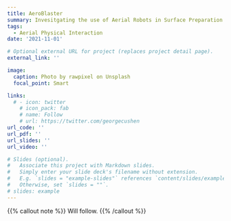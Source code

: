 ```yaml
---
title: AeroBlaster
summary: Invesitgating the use of Aerial Robots in Surface Preparation Maintenance Tasks
tags:
  - Aerial Physical Interaction
date: '2021-11-01'

# Optional external URL for project (replaces project detail page).
external_link: ''

image:
  caption: Photo by rawpixel on Unsplash
  focal_point: Smart

links:
  # - icon: twitter
    # icon_pack: fab
    # name: Follow
    # url: https://twitter.com/georgecushen
url_code: ''
url_pdf: ''
url_slides: ''
url_video: ''

# Slides (optional).
#   Associate this project with Markdown slides.
#   Simply enter your slide deck's filename without extension.
#   E.g. `slides = "example-slides"` references `content/slides/example-slides.md`.
#   Otherwise, set `slides = ""`.
# slides: example
---
```

{{% callout note %}}
Will follow.
{{% /callout %}}
